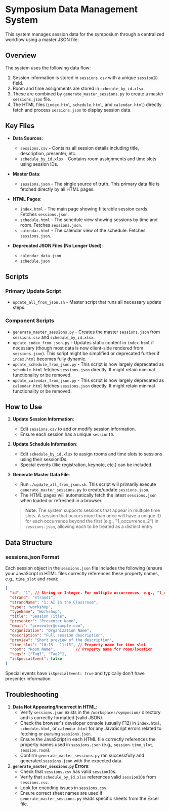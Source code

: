 # Symposium Data Management System

This system manages session data for the symposium through a centralized workflow using a master JSON file.

## Overview

The system uses the following data flow:
1. Session information is stored in `sessions.csv` with a unique `sessionID` field.
2. Room and time assignments are stored in `schedule_by_id.xlsx`.
3. These are combined by `generate_master_sessions.py` to create a master `sessions.json` file.
4. The HTML files (`index.html`, `schedule.html`, and `calendar.html`) directly fetch and process `sessions.json` to display session data.

## Key Files

- **Data Sources**:
  - `sessions.csv` - Contains all session details including title, description, presenter, etc.
  - `schedule_by_id.xlsx` - Contains room assignments and time slots using session IDs.

- **Master Data**:
  - `sessions.json` - The single source of truth. This primary data file is fetched directly by all HTML pages.

- **HTML Pages**:
  - `index.html` - The main page showing filterable session cards. Fetches `sessions.json`.
  - `schedule.html` - The schedule view showing sessions by time and room. Fetches `sessions.json`.
  - `calendar.html` - The calendar view of the schedule. Fetches `sessions.json`.

- **Deprecated JSON Files (No Longer Used)**:
  - `calendar_data.json`
  - `schedule.json`

## Scripts

### Primary Update Script
- `update_all_from_json.sh` - Master script that runs all necessary update steps.

### Component Scripts
- `generate_master_sessions.py` - Creates the master `sessions.json` from `sessions.csv` and `schedule_by_id.xlsx`.
- `update_index_from_json.py` - Updates static content in `index.html` if necessary (though most data is now client-side rendered from `sessions.json`). This script might be simplified or deprecated further if `index.html` becomes fully dynamic.
- `update_schedule_from_json.py` - This script is now largely deprecated as `schedule.html` fetches `sessions.json` directly. It might retain minimal functionality or be removed.
- `update_calendar_from_json.py` - This script is now largely deprecated as `calendar.html` fetches `sessions.json` directly. It might retain minimal functionality or be removed.

## How to Use

1. **Update Session Information**:
   - Edit `sessions.csv` to add or modify session information.
   - Ensure each session has a unique `sessionID`.

2. **Update Schedule Information**:
   - Edit `schedule_by_id.xlsx` to assign rooms and time slots to sessions using their sessionIDs.
   - Special events (like registration, keynote, etc.) can be included.

3. **Generate Master Data File**:
   - Run `./update_all_from_json.sh`. This script will primarily execute `generate_master_sessions.py` to create/update `sessions.json`.
   - The HTML pages will automatically fetch the latest `sessions.json` when loaded or refreshed in a browser.

   > **Note**: The system supports sessions that appear in multiple time slots. A session that occurs more than once will have a unique ID for each occurrence beyond the first (e.g., "1_occurrence_2") in `sessions.json`, allowing each to be treated as a distinct entry.

## Data Structure

### sessions.json Format
Each session object in the `sessions.json` file includes the following (ensure your JavaScript in HTML files correctly references these property names, e.g., `time_slot` and `room`):

```json
{
  "id": "1", // String or Integer. For multiple occurrences, e.g., "1_occurrence_2".
  "strand": "strand1",
  "strandName": "1: AI in the Classroom",
  "type": "workshop",
  "typeName": "Workshop",
  "title": "Session Title",
  "presenter": "Presenter Name",
  "email": "presenter@example.com",
  "organization": "Organization Name",
  "description": "Full session description",
  "preview": "Short preview of the description",
  "time_slot": "10:15 - 11:15", // Property name for time slot
  "room": "Room Name",         // Property name for room/location
  "tags": ["Tag1", "Tag2"],
  "isSpecialEvent": false
}
```

Special events have `isSpecialEvent: true` and typically don't have presenter information.

## Troubleshooting

1.  **Data Not Appearing/Incorrect in HTML**: 
    *   Verify `sessions.json` exists in the `/workspaces/symposium/` directory and is correctly formatted (valid JSON).
    *   Check the browser's developer console (usually F12) in `index.html`, `schedule.html`, or `calendar.html` for any JavaScript errors related to fetching or parsing `sessions.json`.
    *   Ensure the JavaScript in each HTML file correctly references the property names used in `sessions.json` (e.g., `session.time_slot`, `session.room`).
    *   Confirm `generate_master_sessions.py` ran successfully and generated `sessions.json` with the expected data.
2.  **`generate_master_sessions.py` Errors**:
    *   Check that `sessions.csv` has valid `sessionID`s.
    *   Verify that `schedule_by_id.xlsx` references valid `sessionID`s from `sessions.csv`.
    *   Look for encoding issues in `sessions.csv`.
    *   Ensure correct sheet names are used if `generate_master_sessions.py` reads specific sheets from the Excel file.
